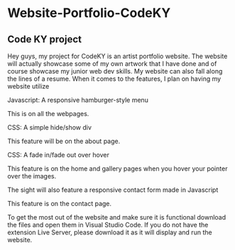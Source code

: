# Website-Portfolio-CodeKY
## Code KY project
Hey guys, my project for CodeKY is an artist portfolio website. The website will actually showcase some of my own artwork that I have done and of course showcase my junior web dev skills. My website can also fall along the lines of a resume. When it comes to the features, I plan on having my website utilize

Javascript: A responsive hamburger-style menu

This is on all the webpages.

CSS: A simple hide/show div

This feature will be on the about page.

CSS: A fade in/fade out over hover

This feature is on the home and gallery pages when you hover your pointer over the images.

The sight will also feature a responsive contact form made in Javascript

This feature is on the contact page.


To get the most out of the website and make sure it is functional download the files and open them in Visual Studio Code. If you do not have the extension Live Server, please download it as it will display and run the website.
